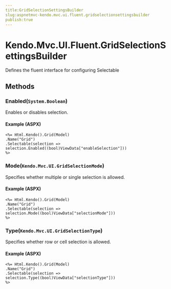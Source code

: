 ```yaml
---
title:GridSelectionSettingsBuilder
slug:aspnetmvc-kendo.mvc.ui.fluent.gridselectionsettingsbuilder
publish:true
---
```


# Kendo.Mvc.UI.Fluent.GridSelectionSettingsBuilder
Defines the fluent interface for configuring Selectable



## Methods

### Enabled(`System.Boolean`)
Enables or disables selection.




#### Example (ASPX)
    <%= Html.Kendo().Grid(Model)
    .Name("Grid")
    .Selectable(selection => selection.Enabled((bool)ViewData["enableSelection"]))
    %>


### Mode(`Kendo.Mvc.UI.GridSelectionMode`)
Specifies whether multiple or single selection is allowed.




#### Example (ASPX)
    <%= Html.Kendo().Grid(Model)
    .Name("Grid")
    .Selectable(selection => selection.Mode((bool)ViewData["selectionMode"]))
    %>


### Type(`Kendo.Mvc.UI.GridSelectionType`)
Specifies whether row or cell selection is allowed.




#### Example (ASPX)
    <%= Html.Kendo().Grid(Model)
    .Name("Grid")
    .Selectable(selection => selection.Type((bool)ViewData["selectionType"]))
    %>



